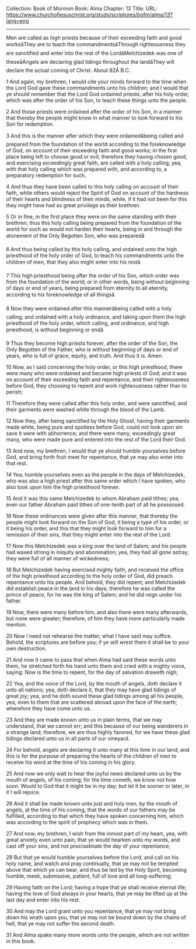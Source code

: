 Collection: Book of Mormon
Book: Alma
Chapter: 13
Title: 
URL: https://www.churchofjesuschrist.org/study/scriptures/bofm/alma/13?lang=eng

---

Men are called as high priests because of their exceeding faith and good worksâThey are to teach the commandmentsâThrough righteousness they are sanctified and enter into the rest of the LordâMelchizedek was one of theseâAngels are declaring glad tidings throughout the landâThey will declare the actual coming of Christ. About 82Â B.C.

1 And again, my brethren, I would cite your minds forward to the time when the Lord God gave these commandments unto his children; and I would that ye should remember that the Lord God ordained priests, after his holy order, which was after the order of his Son, to teach these things unto the people.

2 And those priests were ordained after the order of his Son, in a manner that thereby the people might know in what manner to look forward to his Son for redemption.

3 And this is the manner after which they were ordainedâbeing called and prepared from the foundation of the world according to the foreknowledge of God, on account of their exceeding faith and good works; in the first place being left to choose good or evil; therefore they having chosen good, and exercising exceedingly great faith, are called with a holy calling, yea, with that holy calling which was prepared with, and according to, a preparatory redemption for such.

4 And thus they have been called to this holy calling on account of their faith, while others would reject the Spirit of God on account of the hardness of their hearts and blindness of their minds, while, if it had not been for this they might have had as great privilege as their brethren.

5 Or in fine, in the first place they were on the same standing with their brethren; thus this holy calling being prepared from the foundation of the world for such as would not harden their hearts, being in and through the atonement of the Only Begotten Son, who was preparedâ

6 And thus being called by this holy calling, and ordained unto the high priesthood of the holy order of God, to teach his commandments unto the children of men, that they also might enter into his restâ

7 This high priesthood being after the order of his Son, which order was from the foundation of the world; or in other words, being without beginning of days or end of years, being prepared from eternity to all eternity, according to his foreknowledge of all thingsâ

8 Now they were ordained after this mannerâbeing called with a holy calling, and ordained with a holy ordinance, and taking upon them the high priesthood of the holy order, which calling, and ordinance, and high priesthood, is without beginning or endâ

9 Thus they become high priests forever, after the order of the Son, the Only Begotten of the Father, who is without beginning of days or end of years, who is full of grace, equity, and truth. And thus it is. Amen.

10 Now, as I said concerning the holy order, or this high priesthood, there were many who were ordained and became high priests of God; and it was on account of their exceeding faith and repentance, and their righteousness before God, they choosing to repent and work righteousness rather than to perish;

11 Therefore they were called after this holy order, and were sanctified, and their garments were washed white through the blood of the Lamb.

12 Now they, after being sanctified by the Holy Ghost, having their garments made white, being pure and spotless before God, could not look upon sin save it were with abhorrence; and there were many, exceedingly great many, who were made pure and entered into the rest of the Lord their God.

13 And now, my brethren, I would that ye should humble yourselves before God, and bring forth fruit meet for repentance, that ye may also enter into that rest.

14 Yea, humble yourselves even as the people in the days of Melchizedek, who was also a high priest after this same order which I have spoken, who also took upon him the high priesthood forever.

15 And it was this same Melchizedek to whom Abraham paid tithes; yea, even our father Abraham paid tithes of one-tenth part of all he possessed.

16 Now these ordinances were given after this manner, that thereby the people might look forward on the Son of God, it being a type of his order, or it being his order, and this that they might look forward to him for a remission of their sins, that they might enter into the rest of the Lord.

17 Now this Melchizedek was a king over the land of Salem; and his people had waxed strong in iniquity and abomination; yea, they had all gone astray; they were full of all manner of wickedness;

18 But Melchizedek having exercised mighty faith, and received the office of the high priesthood according to the holy order of God, did preach repentance unto his people. And behold, they did repent; and Melchizedek did establish peace in the land in his days; therefore he was called the prince of peace, for he was the king of Salem; and he did reign under his father.

19 Now, there were many before him, and also there were many afterwards, but none were greater; therefore, of him they have more particularly made mention.

20 Now I need not rehearse the matter; what I have said may suffice. Behold, the scriptures are before you; if ye will wrest them it shall be to your own destruction.

21 And now it came to pass that when Alma had said these words unto them, he stretched forth his hand unto them and cried with a mighty voice, saying: Now is the time to repent, for the day of salvation draweth nigh;

22 Yea, and the voice of the Lord, by the mouth of angels, doth declare it unto all nations; yea, doth declare it, that they may have glad tidings of great joy; yea, and he doth sound these glad tidings among all his people, yea, even to them that are scattered abroad upon the face of the earth; wherefore they have come unto us.

23 And they are made known unto us in plain terms, that we may understand, that we cannot err; and this because of our being wanderers in a strange land; therefore, we are thus highly favored, for we have these glad tidings declared unto us in all parts of our vineyard.

24 For behold, angels are declaring it unto many at this time in our land; and this is for the purpose of preparing the hearts of the children of men to receive his word at the time of his coming in his glory.

25 And now we only wait to hear the joyful news declared unto us by the mouth of angels, of his coming; for the time cometh, we know not how soon. Would to God that it might be in my day; but let it be sooner or later, in it I will rejoice.

26 And it shall be made known unto just and holy men, by the mouth of angels, at the time of his coming, that the words of our fathers may be fulfilled, according to that which they have spoken concerning him, which was according to the spirit of prophecy which was in them.

27 And now, my brethren, I wish from the inmost part of my heart, yea, with great anxiety even unto pain, that ye would hearken unto my words, and cast off your sins, and not procrastinate the day of your repentance;

28 But that ye would humble yourselves before the Lord, and call on his holy name, and watch and pray continually, that ye may not be tempted above that which ye can bear, and thus be led by the Holy Spirit, becoming humble, meek, submissive, patient, full of love and all long-suffering;

29 Having faith on the Lord; having a hope that ye shall receive eternal life; having the love of God always in your hearts, that ye may be lifted up at the last day and enter into his rest.

30 And may the Lord grant unto you repentance, that ye may not bring down his wrath upon you, that ye may not be bound down by the chains of hell, that ye may not suffer the second death.

31 And Alma spake many more words unto the people, which are not written in this book.
